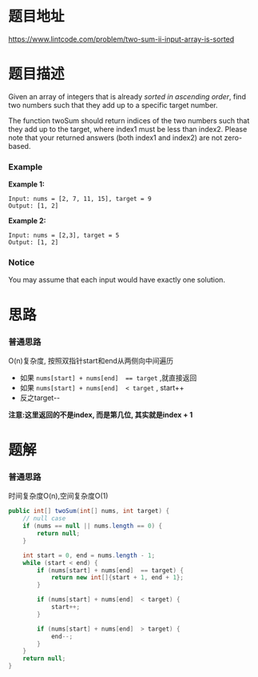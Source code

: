 # 题目地址

https://www.lintcode.com/problem/two-sum-ii-input-array-is-sorted



# 题目描述

Given an array of integers that is already *sorted in ascending order*, find two numbers such that they add up to a specific target number.

The function twoSum should return indices of the two numbers such that they add up to the target, where index1 must be less than index2. Please note that your returned answers (both index1 and index2) are not zero-based.

### Example

**Example 1:**

```
Input: nums = [2, 7, 11, 15], target = 9 
Output: [1, 2]
```

**Example 2:**

```
Input: nums = [2,3], target = 5
Output: [1, 2]
```

### Notice

You may assume that each input would have exactly one solution.



# 思路

### 普通思路

O(n)复杂度, 按照双指针start和end从两侧向中间遍历

+ 如果 `nums[start] + nums[end]  == target` ,就直接返回
+ 如果 `nums[start] + nums[end]  < target` , start++
+ 反之target--

**注意:这里返回的不是index, 而是第几位, 其实就是index + 1**







# 题解

### 普通思路

时间复杂度O(n),空间复杂度O(1)

```java
public int[] twoSum(int[] nums, int target) {
    // null case
    if (nums == null || nums.length == 0) {
        return null;
    }

    int start = 0, end = nums.length - 1;
    while (start < end) {
        if (nums[start] + nums[end]  == target) {
            return new int[]{start + 1, end + 1};
        }

        if (nums[start] + nums[end]  < target) {
            start++;
        }

        if (nums[start] + nums[end]  > target) {
            end--;
        }
    }
    return null;
}
```









